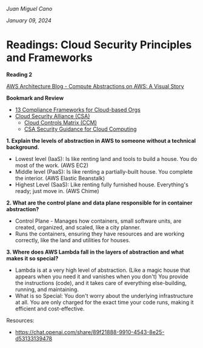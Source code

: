 *Juan Miguel Cano*

*January 09, 2024*

# Readings: Cloud Security Principles and Frameworks

**Reading 2**

[AWS Architecture Blog - Compute Abstractions on AWS: A Visual Story](https://aws.amazon.com/blogs/architecture/compute-abstractions-on-aws-a-visual-story/)

**Bookmark and Review**
- [13 Compliance Frameworks for Cloud-based Orgs](https://www.horangi.com/blog/13-compliance-frameworks-for-cloud-based-organizations)
- [Cloud Security Alliance (CSA)](https://cloudsecurityalliance.org/)
    - [Cloud Controls Matrix (CCM)](https://cloudsecurityalliance.org/research/cloud-controls-matrix/)
    - [CSA Security Guidance for Cloud Computing](https://cloudsecurityalliance.org/research/guidance/)
    
**1. Explain the levels of abstraction in AWS to someone without a technical background.**
- Lowest level (IaaS): Is like renting land and tools to build a house. You do most of the work. (AWS EC2)
- Middle level (PaaS): Is like renting a partially-built house. You complete the interior. (AWS Elastic Beanstalk)
- Highest Level (SaaS): Like renting fully furnished house. Everything's ready; just move in. (AWS Chime)

**2. What are the control plane and data plane responsible for in container abstraction?**

- Control Plane - Manages how containers, small software units, are created, organized, and scaled, like a city planner.
- Runs the containers, ensuring they have resources and are working correctly, like the land and utilities for houses.

**3. Where does AWS Lambda fall in the layers of abstraction and what makes it so special?**

- Lambda is at a very high level of abstraction. (Like a magic house that appears when you need it and vanishes when you don't) You provide the instructions (code), and it takes care of everything else-building, running, and maintaining.
- What is so Special: You don't worry about the underlying infrastructure at all. You are only charged for the exact time your code runs, making it efficient and cost-effective.

Resources: 
- https://chat.openai.com/share/89f21888-9910-4543-8e25-d53133139478
